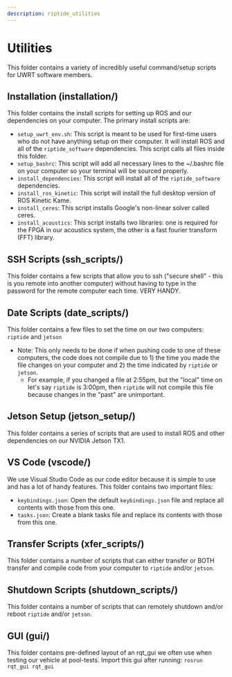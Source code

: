 ```yaml
---
description: riptide_utilities
---
```


# Utilities

This folder contains a variety of incredibly useful command/setup scripts for UWRT software members.

## Installation \(installation/\)

This folder contains the install scripts for setting up ROS and our dependencies on your computer. The primary install scripts are:

* `setup_uwrt_env.sh`: This script is meant to be used for first-time users who do not have anything setup on their computer. It will install ROS and all of the `riptide_software` dependencies. This script calls all files inside this folder.
* `setup_bashrc`: This script will add all necessary lines to the ~/.bashrc file on your computer so your terminal will be sourced properly.
* `install_dependencies`: This script will install all of the `riptide_software` dependencies.
* `install_ros_kinetic`: This script will install the full desktop version of ROS Kinetic Kame.
* `install_ceres`: This script installs Google's non-linear solver called ceres.
* `install_acoustics`: This script installs two libraries: one is required for the FPGA in our acoustics system, the other is a fast fourier transform \(FFT\) library.

## SSH Scripts \(ssh\_scripts/\)

This folder contains a few scripts that allow you to ssh \("secure shell" - this is you remote into another computer\) without having to type in the password for the remote computer each time. VERY HANDY.

## Date Scripts \(date\_scripts/\)

This folder contains a few files to set the time on our two computers: `riptide` and `jetson`

* Note: This only needs to be done if when pushing code to one of these computers, the code does not compile due to 1\) the time you made the file changes on your computer and 2\) the time indicated by `riptide` or `jetson`.
  * For example, if you changed a file at 2:55pm, but the "local" time on let's say `riptide` is 3:00pm, then `riptide` will not compile this file because changes in the "past" are unimportant.

## Jetson Setup \(jetson\_setup/\)

This folder contains a series of scripts that are used to install ROS and other dependencies on our NVIDIA Jetson TX1.

## VS Code \(vscode/\)

We use Visual Studio Code as our code editor because it is simple to use and has a lot of handy features. This folder contains two important files:

* `keybindings.json`: Open the default `keybindings.json` file and replace all contents with those from this one.
* `tasks.json`: Create a blank tasks file and replace its contents with those from this one.

## Transfer Scripts \(xfer\_scripts/\)

This folder contains a number of scripts that can either transfer or BOTH transfer and compile code from your computer to `riptide` and/or `jetson`.

## Shutdown Scripts \(shutdown\_scripts/\)

This folder contains a number of scripts that can remotely shutdown and/or reboot `riptide` and/or `jetson`.

## GUI \(gui/\)

This folder contains pre-defined layout of an rqt\_gui we often use when testing our vehicle at pool-tests. Import this gui after running: `rosrun rqt_gui rqt_gui`

